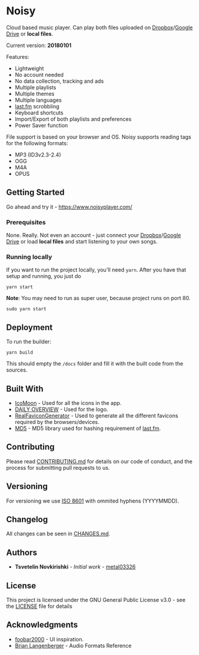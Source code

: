 # Noisy

Cloud based music player. Can play both files uploaded on [Dropbox](http://www.dropbox.com/)/[Google Drive](http://drive.google.com/) or **local files**.

Current version: **20180101**

Features:
* Lightweight
* No account needed
* No data collection, tracking and ads
* Multiple playlists
* Multiple themes
* Multiple languages
* [last.fm](http://last.fm/) scrobbling
* Keyboard shortcuts
* Import/Export of both playlists and preferences
* Power Saver function

File support is based on your browser and OS. Noisy supports reading tags for the following formats:
* MP3 (ID3v2.3-2.4)
* OGG
* M4A
* OPUS

## Getting Started

Go ahead and try it - https://www.noisyplayer.com/

### Prerequisites

None. Really. Not even an account - just connect your [Dropbox](http://www.dropbox.com/)/[Google Drive](http://drive.google.com/) or load **local files** and start listening to your own songs.

### Running locally

If you want to run the project locally, you'll need `yarn`. After you have that setup and running, you just do

```
yarn start
```

**Note**: You may need to run as super user, because project runs on port 80.

```
sudo yarn start
```

## Deployment

To run the builder:

```
yarn build
```

This should empty the `/docs` folder and fill it with the built code from the sources.

## Built With

* [IcoMoon](https://icomoon.io/) - Used for all the icons in the app.
* [DAILY OVERVIEW](http://www.dailyoverview.com) - Used for the logo.
* [RealFaviconGenerator](http://realfavicongenerator.net/) - Used to generate all the different favicons required by the browsers/devices.
* [MD5](http://pajhome.org.uk/crypt/md5/) - MD5 library used for hashing requirement of [last.fm](http://last.fm/).

## Contributing

Please read [CONTRIBUTING.md](CONTRIBUTING.md) for details on our code of conduct, and the process for submitting pull requests to us.

## Versioning

For versioning we use [ISO 8601](https://en.wikipedia.org/wiki/ISO_8601) with ommited hyphens (YYYYMMDD).

## Changelog

All changes can be seen in [CHANGES.md](CHANGES.md).

## Authors

* **Tsvetelin Novkirishki** - *Initial work* - [metal03326](https://github.com/metal03326)

## License

This project is licensed under the GNU General Public License v3.0 - see the [LICENSE](LICENSE) file for details

## Acknowledgments

* [foobar2000](http://www.foobar2000.org/) - UI inspiration.
* [Brian Langenberger](https://sourceforge.net/projects/audiotools/) - Audio Formats Reference